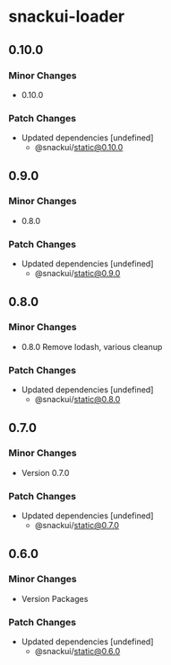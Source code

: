 # snackui-loader

## 0.10.0

### Minor Changes

- 0.10.0

### Patch Changes

- Updated dependencies [undefined]
  - @snackui/static@0.10.0

## 0.9.0

### Minor Changes

- 0.8.0

### Patch Changes

- Updated dependencies [undefined]
  - @snackui/static@0.9.0

## 0.8.0

### Minor Changes

- 0.8.0 Remove lodash, various cleanup

### Patch Changes

- Updated dependencies [undefined]
  - @snackui/static@0.8.0

## 0.7.0

### Minor Changes

- Version 0.7.0

### Patch Changes

- Updated dependencies [undefined]
  - @snackui/static@0.7.0

## 0.6.0

### Minor Changes

- Version Packages

### Patch Changes

- Updated dependencies [undefined]
  - @snackui/static@0.6.0
